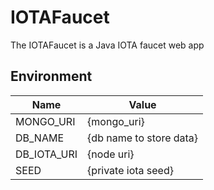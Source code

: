 # IOTAFaucet
The IOTAFaucet is a Java IOTA faucet web app

## Environment
| Name | Value |
| --------- | --- |
| MONGO_URI | {mongo_uri} |
| DB_NAME | {db name to store data} |
| DB_IOTA_URI | {node uri} |
| SEED | {private iota seed} |